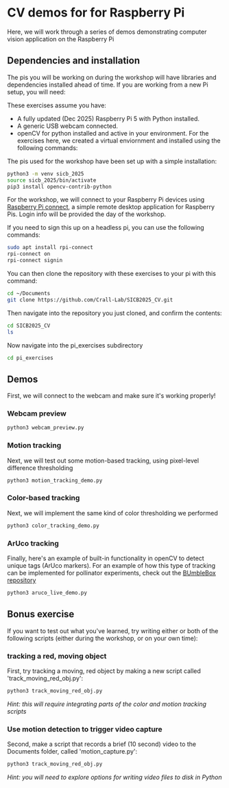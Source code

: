 # CV demos for for Raspberry Pi
Here, we will work through a series of demos demonstrating computer vision application on the Raspberry Pi

## Dependencies and installation
The pis you will be working on during the workshop will have libraries and dependencies installed ahead of time. If you are working from a new Pi setup, you will need:

These exercises assume you have:
- A fully updated (Dec 2025) Raspberry Pi 5 with Python installed.
- A generic USB webcam connected.
- openCV for python installed and active in your environment. For the exercises here, we created a virtual enviornment and installed using the following commands:

The pis used for the workshop have been set up with a simple installation:
```bash
python3 -m venv sicb_2025
source sicb_2025/bin/activate
pip3 install opencv-contrib-python
```

For the workshop, we will connect to your Raspberry Pi devices using [Raspberry Pi connect](https://connect.raspberrypi.com/sign-in), a simple remote desktop application for Raspberry Pis. Login info will be provided the day of the workshop.

If you need to sign this up on a headless pi, you can use the following commands:
```bash
sudo apt install rpi-connect
rpi-connect on
rpi-connect signin
```


You can then clone the repository with these exercises to your pi with this command:
```bash
cd ~/Documents
git clone https://github.com/Crall-Lab/SICB2025_CV.git
```

Then navigate into the repository you just cloned, and confirm the contents:
```bash
cd SICB2025_CV
ls
```
Now navigate into the pi_exercises subdirectory
```bash
cd pi_exercises
```

## Demos


First, we will connect to the webcam and make sure it's working properly!
### Webcam preview
```bash
python3 webcam_preview.py
```


### Motion tracking
Next, we will test out some motion-based tracking, using pixel-level difference thresholding
```bash
python3 motion_tracking_demo.py
```

### Color-based tracking
Next, we will implement the same kind of color thresholding we performed 
```bash
python3 color_tracking_demo.py
```

### ArUco tracking
Finally, here's an example of built-in functionality in openCV to detect unique tags (ArUco markers). For an example of how this type of tracking can be implemented for pollinator experiments, check out the [BUmbleBox repository](https://github.com/Crall-Lab/BumbleBox)
```bash
python3 aruco_live_demo.py
```

## Bonus exercise
If you want to test out what you've learned, try writing either or both of the following scripts (either during the workshop, or on your own time):


### tracking a red, moving object
First, try tracking a moving, red object by making a new script called 'track_moving_red_obj.py':
```bash
python3 track_moving_red_obj.py
```
*Hint: this will require integrating parts of the color and motion tracking scripts*



### Use motion detection to trigger video capture
Second, make a script that records a brief (10 second) video to the Documents folder, called 'motion_capture.py':
```bash
python3 track_moving_red_obj.py
```
*Hint: you will need to explore options for writing video files to disk in Python*
